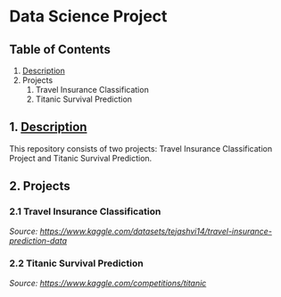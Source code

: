# Data Science Project

## Table of Contents
1. [Description](#heading-id)
2. Projects
    1. Travel Insurance Classification
    2. Titanic Survival Prediction

## 1. [Description](heading-id)
This repository consists of two projects: Travel Insurance Classification Project and Titanic Survival Prediction.

## 2. Projects

### 2.1 Travel Insurance Classification
*Source: https://www.kaggle.com/datasets/tejashvi14/travel-insurance-prediction-data*

### 2.2 Titanic Survival Prediction
*Source: https://www.kaggle.com/competitions/titanic*